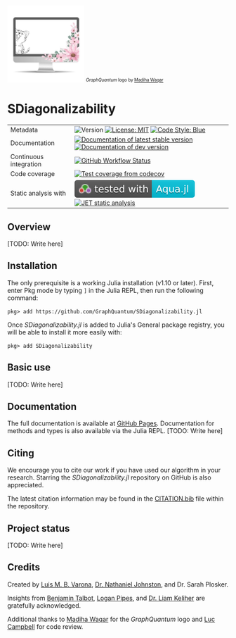 <img src="https://github.com/GraphQuantum/SDiagonalizability.jl/raw/main/docs/src/assets/logo.jpg" alt="GraphQuantum logo by Madiha Waqar" height="175"/>
<sup><sub><em>GraphQuantum</em> logo by <a href="https://github.com/madihaahmed1">Madiha Waqar</a></sub></sup>

# SDiagonalizability

<table>
  <tr>
    <td>Metadata</td>
    <td>
      <img src="https://img.shields.io/badge/version-v0.1.0--dev-pink.svg" alt="Version">
      <a href="https://opensource.org/licenses/MIT"><img src="https://img.shields.io/badge/License-MIT-A31F34.svg" alt="License: MIT"></a>
      <a href="https://github.com/JuliaDiff/BlueStyle"><img src="https://img.shields.io/badge/code%20style-blue-4495d1.svg" alt="Code Style: Blue"></a>
    </td>
  </tr>
  <tr>
    <td>Documentation</td>
    <td>
      <a href="graphquantum.github.io/SDiagonalizability.jl/stable/"><img src="https://img.shields.io/badge/docs-stable-darkgreen.svg" alt="Documentation of latest stable version"></a>
      <a href="graphquantum.github.io/SDiagonalizability.jl/dev/"><img src="https://img.shields.io/badge/docs-dev-rebeccapurple.svg" alt="Documentation of dev version"></a>
    </td>
  </tr>
  <tr>
    <td>Continuous integration</td>
    <td>
      <a href="https://github.com/GraphQuantum/SDiagonalizability.jl/actions?query=workflow%3ACI+branch%3Amain"><img src="https://github.com/GraphQuantum/SDiagonalizability.jl/actions/workflows/CI.yml/badge.svg" alt="GitHub Workflow Status"></a>
    </td>
  </tr>
  <tr>
    <td>Code coverage</td>
    <td>
      <a href="https://codecov.io/gh/GraphQuantum/SDiagonalizability.jl"><img src="https://codecov.io/gh/GraphQuantum/SDiagonalizability.jl/branch/main/graph/badge.svg" alt="Test coverage from codecov"></a>
    </td>
    </tr>
    <tr>
      <td>Static analysis with</td>
      <td>
        <a href="https://github.com/JuliaTesting/Aqua.jl"><img src="https://raw.githubusercontent.com/JuliaTesting/Aqua.jl/master/badge.svg" alt="Aqua QA"></a>
        <a href="https://github.com/aviatesk/JET.jl"><img src="https://img.shields.io/badge/%E2%9C%88%20tested%20with-JET.jl%EF%B8%8F-9cf.svg" alt="JET static analysis"></a>
      </td>
    </tr>
</table>

## Overview

[TODO: Write here]

## Installation

The only prerequisite is a working Julia installation (v1.10 or later). First, enter Pkg mode by typing `]` in the Julia REPL, then run the following command:

```julia-repl
pkg> add https://github.com/GraphQuantum/SDiagonalizability.jl
```

Once *SDiagonalizability.jl* is added to Julia's General package registry, you will be able to install it more easily with:

```julia-repl
pkg> add SDiagonalizability
```

## Basic use

[TODO: Write here]

## Documentation

The full documentation is available at [GitHub Pages](https://graphquantum.github.io/SDiagonalizability.jl/). Documentation for methods and types is also available via the Julia REPL. [TODO: Write here]

## Citing

We encourage you to cite our work if you have used our algorithm in your research. Starring the *SDiagonalizability.jl* repository on GitHub is also appreciated.

The latest citation information may be found in the [CITATION.bib](https://raw.githubusercontent.com/GraphQuantum/SDiagonalizability.jl/main/CITATION.bib) file within the repository.

## Project status

[TODO: Write here]

## Credits

Created by [Luis M. B. Varona](https://github.com/Luis-Varona), [Dr. Nathaniel Johnston](https://github.com/nathanieljohnston), and Dr. Sarah Plosker.

Insights from [Benjamin Talbot](https://github.com/Benjamin-Talbot), [Logan Pipes](https://github.com/logan-pipes), and [Dr. Liam Keliher](https://github.com/lkeliher) are gratefully acknowledged.

Additional thanks to [Madiha Waqar](https://github.com/madihaahmed1) for the *GraphQuantum* logo and [Luc Campbell](https://github.com/Luc-Campbell) for code review.
